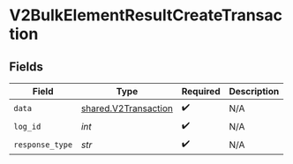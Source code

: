 # V2BulkElementResultCreateTransaction


## Fields

| Field                                                        | Type                                                         | Required                                                     | Description                                                  |
| ------------------------------------------------------------ | ------------------------------------------------------------ | ------------------------------------------------------------ | ------------------------------------------------------------ |
| `data`                                                       | [shared.V2Transaction](../../models/shared/v2transaction.md) | :heavy_check_mark:                                           | N/A                                                          |
| `log_id`                                                     | *int*                                                        | :heavy_check_mark:                                           | N/A                                                          |
| `response_type`                                              | *str*                                                        | :heavy_check_mark:                                           | N/A                                                          |